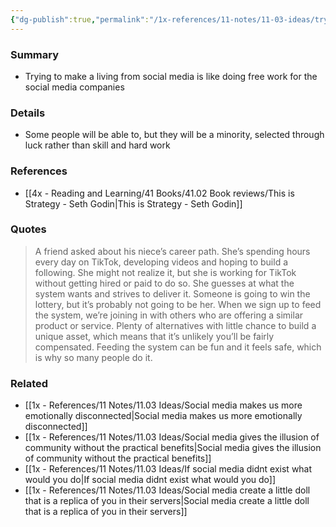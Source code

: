 ```yaml
---
{"dg-publish":true,"permalink":"/1x-references/11-notes/11-03-ideas/trying-to-win-at-social-media-is-like-working-for-free-for-youtube-tiktok-or-instagram/","title":"Trying to win at social media is like working for free for youtube, tiktok or instagram","created":"2025-04-07T11:36:16.328+03:00","updated":"2025-04-10T10:34:48.204+03:00"}
---
```



### Summary
- Trying to make a living from social media is like doing free work for the social media companies

### Details
- Some people will be able to, but they will be a minority, selected through luck rather than skill and hard work

### References
- [[4x - Reading and Learning/41 Books/41.02 Book reviews/This is Strategy - Seth Godin\|This is Strategy - Seth Godin]]

### Quotes
> A friend asked about his niece’s career path. She’s spending hours every day on TikTok, developing videos and hoping to build a following.
> She might not realize it, but she is working for TikTok without getting hired or paid to do so. She guesses at what the system wants and strives to deliver it.
> Someone is going to win the lottery, but it’s probably not going to be her.
> When we sign up to feed the system, we’re joining in with others who are offering a similar product or service. Plenty of alternatives with little chance to build a unique asset, which means that it’s unlikely you’ll be fairly compensated.
> Feeding the system can be fun and it feels safe, which is why so many people do it.


### Related
- [[1x - References/11 Notes/11.03 Ideas/Social media makes us more emotionally disconnected\|Social media makes us more emotionally disconnected]]
- [[1x - References/11 Notes/11.03 Ideas/Social media gives the illusion of community without the practical benefits\|Social media gives the illusion of community without the practical benefits]]
- [[1x - References/11 Notes/11.03 Ideas/If social media didnt exist what would you do\|If social media didnt exist what would you do]]
- [[1x - References/11 Notes/11.03 Ideas/Social media create a little doll that is a replica of you in their servers\|Social media create a little doll that is a replica of you in their servers]]